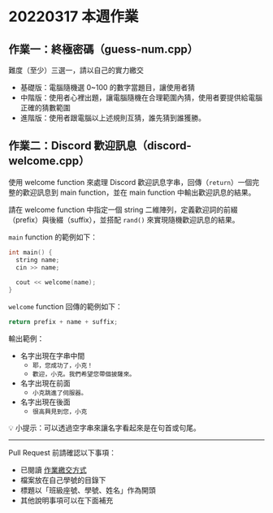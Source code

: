 # 20220317 本週作業

## 作業一：終極密碼（guess-num.cpp）

難度（至少）三選一，請以自己的實力繳交

  * 基礎版：電腦隨機選 0~100 的數字當題目，讓使用者猜
  * 中階版：使用者心裡出題，讓電腦隨機在合理範圍內猜，使用者要提供給電腦正確的猜數範圍
  * 進階版：使用者跟電腦以上述規則互猜，誰先猜到誰獲勝。

## 作業二：Discord 歡迎訊息（discord-welcome.cpp）
使用 welcome function 來處理 Discord 歡迎訊息字串，回傳（`return`）一個完整的歡迎訊息到 main function，並在 main function 中輸出歡迎訊息的結果。

請在 welcome function 中指定一個 string 二維陣列，定義歡迎詞的前綴（prefix）與後綴（suffix），並搭配 `rand()` 來實現隨機歡迎訊息的結果。

`main` function 的範例如下：

```cpp
int main() {
  string name;
  cin >> name;
  
  cout << welcome(name);
}
```

`welcome` function 回傳的範例如下：

```cpp
return prefix + name + suffix;
```

輸出範例：

* 名字出現在字串中間
  * `耶，您成功了，小克！`
  * `歡迎，小克。我們希望您帶個披薩來。`
* 名字出現在前面
  * `小克跳進了伺服器。`
* 名字出現在後面
  * `很高興見到您，小克`

:bulb: 小提示：可以透過空字串來讓名字看起來是在句首或句尾。


---

Pull Request 前請確認以下事項：

* 已閱讀 [作業繳交方式](https://hackmd.io/@nssh/nscsc/%2F%40nssh%2Fsummit-homework)
* 檔案放在自己學號的目錄下
* 標題以「班級座號、學號、姓名」作為開頭
* 其他說明事項可以在下面補充
